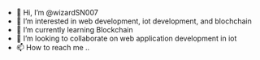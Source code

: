 - 👋 Hi, I’m @wizardSN007
- 👀 I’m interested in  web development, iot development, and blochchain 
- 🌱 I’m currently learning Blockchain
- 💞️ I’m looking to collaborate on web application development in iot
- 📫 How to reach me .. 

<!---
wizardSN007/wizardSN007 is a ✨ special ✨ repository because its `README.md` (this file) appears on your GitHub profile.
You can click the Preview link to take a look at your changes.
--->

